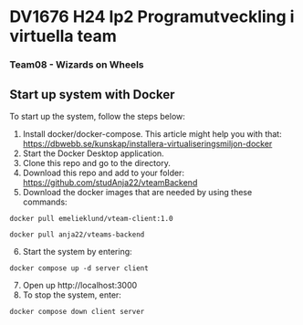 # DV1676 H24 lp2 Programutveckling i virtuella team
### Team08 - Wizards on Wheels

Start up system with Docker
---------------------------

To start up the system, follow the steps below:

1. Install docker/docker-compose. This article might help you with that: https://dbwebb.se/kunskap/installera-virtualiseringsmiljon-docker
2. Start the Docker Desktop application.
3. Clone this repo and go to the directory.
4. Download this repo and add to your folder: https://github.com/studAnja22/vteamBackend
5. Download the docker images that are needed by using these commands:
```
docker pull emelieklund/vteam-client:1.0
```
```
docker pull anja22/vteams-backend
```
6. Start the system by entering:
```
docker compose up -d server client
```
7. Open up http://localhost:3000
8. To stop the system, enter:
```
docker compose down client server
```
